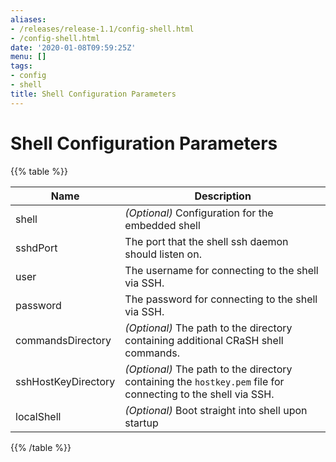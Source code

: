 ```yaml
---
aliases:
- /releases/release-1.1/config-shell.html
- /config-shell.html
date: '2020-01-08T09:59:25Z'
menu: []
tags:
- config
- shell
title: Shell Configuration Parameters
---
```


# Shell Configuration Parameters

{{% table %}}

|Name|Description|
|----|-----------|
| shell |  *(Optional)* Configuration for the embedded shell
| sshdPort |  The port that the shell ssh daemon should listen on. |
| user |  The username for connecting to the shell via SSH. |
| password |  The password for connecting to the shell via SSH. |
| commandsDirectory |  *(Optional)* The path to the directory containing additional CRaSH shell commands. |
| sshHostKeyDirectory |  *(Optional)* The path to the directory containing the `hostkey.pem` file for connecting to the shell via SSH. |
| localShell |  *(Optional)* Boot straight into shell upon startup |

{{% /table %}}
